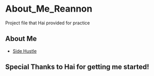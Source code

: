 # About_Me_Reannon

Project file that Hai provided for practice

## About Me

  * [Side Hustle](https://www.theglassfloore.com)

## Special Thanks to Hai for getting me started!
